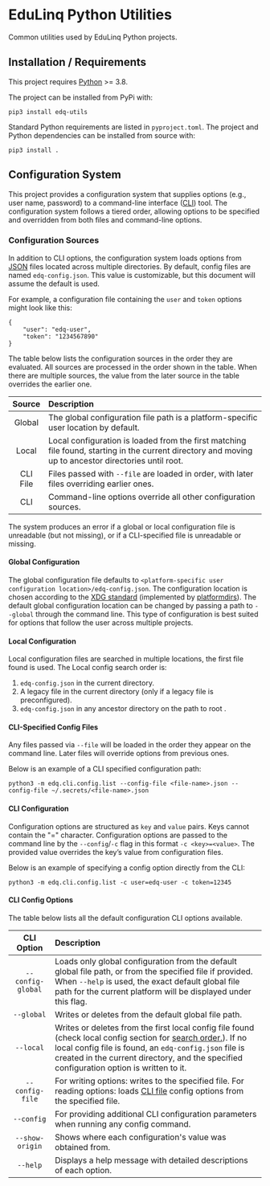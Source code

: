 # EduLinq Python Utilities

Common utilities used by EduLinq Python projects.

## Installation / Requirements

This project requires [Python](https://www.python.org/) >= 3.8.

The project can be installed from PyPi with:
```
pip3 install edq-utils
```

Standard Python requirements are listed in `pyproject.toml`.
The project and Python dependencies can be installed from source with:
```
pip3 install .
```

## Configuration System

This project provides a configuration system that supplies options (e.g., user name, password) to a command-line interface ([CLI](https://en.wikipedia.org/wiki/Command-line_interface)) tool.
The configuration system follows a tiered order, allowing options to be specified and overridden from both files and command-line options.

### Configuration Sources

In addition to CLI options, the configuration system loads options from [JSON](https://en.wikipedia.org/wiki/JSON) files located across multiple directories.
By default, config files are named `edq-config.json`.
This value is customizable, but this document will assume the default is used.

For example, a configuration file containing the `user` and `token` options might look like this:
```
{
    "user": "edq-user",
    "token": "1234567890"
}
```

The table below lists the configuration sources in the order they are evaluated.
All sources are processed in the order shown in the table.
When there are multiple sources, the value from the later source in the table overrides the earlier one.

| Source   | Description |
| :-----:  | :---------- |
| Global   | The global configuration file path is a platform-specific user location by default. |
| Local    | Local configuration is loaded from the first matching file found, starting in the current directory and moving up to ancestor directories until root. |
| CLI File | Files passed with `--file` are loaded in order, with later files overriding earlier ones. |
| CLI      | Command-line options override all other configuration sources. |

The system produces an error if a global or local configuration file is unreadable (but not missing), or if a CLI-specified file is unreadable or missing.

#### Global Configuration

The global configuration file defaults to `<platform-specific user configuration location>/edq-config.json`.
The configuration location is chosen according to the [XDG standard](https://en.wikipedia.org/wiki/Freedesktop.org#Base_Directory_Specification) (implemented by [platformdirs](https://github.com/tox-dev/platformdirs)).
The default global configuration location can be changed by passing a path to `--global` through the command line.
This type of configuration is best suited for options that follow the user across multiple projects.

#### Local Configuration

Local configuration files are searched in multiple locations, the first file found is used.
The Local config search order is:
1. `edq-config.json` in the current directory.
2. A legacy file in the current directory (only if a legacy file is preconfigured).
3. `edq-config.json` in any ancestor directory on the path to root .

#### CLI-Specified Config Files

Any files passed via `--file` will be loaded in the order they appear on the command line.
Later files will override options from previous ones.

Below is an example of a CLI specified configuration path:
```
python3 -m edq.cli.config.list --config-file <file-name>.json --config-file ~/.secrets/<file-name>.json
```

#### CLI Configuration

Configuration options are structured as `key` and `value` pairs.
Keys cannot contain the "=" character.
Configuration options are passed to the command line by the `--config`/`-c` flag in this format `-c <key>=<value>`.
The provided value overrides the key’s value from configuration files.

Below is an example of specifying a config option directly from the CLI:
```
python3 -m edq.cli.config.list -c user=edq-user -c token=12345
```

#### CLI Config Options

The table below lists all the default configuration CLI options available.

| CLI Option      | Description |
| :------------: | :---------- |
|`--config-global`| Loads only global configuration from the default global file path, or from the specified file if provided. When `--help` is used, the exact default global file path for the current platform will be displayed under this flag. |
|`--global`       | Writes or deletes from the default global file path. |
| `--local`       | Writes or deletes from the first local config file found (check local config section for [search order.](#local-configuration)). If no local config file is found, an `edq-config.json` file is created in the current directory, and the specified configuration option is written to it. |
|`--config-file`  | For writing options: writes to the specified file. For reading options: loads [CLI file](#cli-specified-config-files) config options from the specified file. |
| `--config`      | For providing additional CLI configuration parameters when running any config command. |
| `--show-origin` | Shows where each configuration's value was obtained from. |
| `--help`        | Displays a help message with detailed descriptions of each option. |
